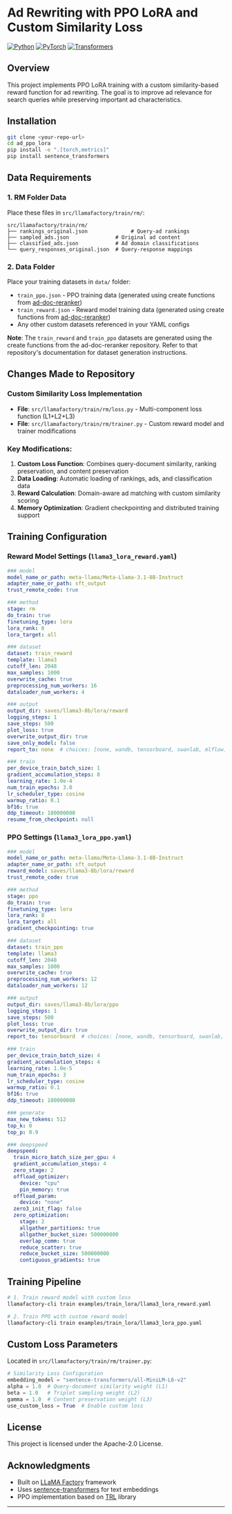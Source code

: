 # Ad Rewriting with PPO LoRA and Custom Similarity Loss

[![Python](https://img.shields.io/badge/python-3.9+-blue.svg)](https://www.python.org/downloads/)
[![PyTorch](https://img.shields.io/badge/PyTorch-2.0+-ee4c2c.svg)](https://pytorch.org/)
[![Transformers](https://img.shields.io/badge/🤗-Transformers-yellow.svg)](https://huggingface.co/transformers/)

## Overview

This project implements PPO LoRA training with a custom similarity-based reward function for ad rewriting. The goal is to improve ad relevance for search queries while preserving important ad characteristics.

## Installation

```bash
git clone <your-repo-url>
cd ad_ppo_lora
pip install -e ".[torch,metrics]"
pip install sentence_transformers
```

## Data Requirements

### 1. RM Folder Data
Place these files in `src/llamafactory/train/rm/`:

```
src/llamafactory/train/rm/
├── rankings_original.json              # Query-ad rankings
├── sampled_ads.json               # Original ad content  
├── classified_ads.json            # Ad domain classifications
└── query_responses_original.json  # Query-response mappings
```

### 2. Data Folder
Place your training datasets in `data/` folder:
- `train_ppo.json` - PPO training data (generated using create functions from [ad-doc-reranker](https://anonymous.4open.science/r/ad-doc-reranker-57C6))
- `train_reward.json` - Reward model training data (generated using create functions from [ad-doc-reranker](https://anonymous.4open.science/r/ad-doc-reranker-57C6))
- Any other custom datasets referenced in your YAML configs

**Note**: The `train_reward` and `train_ppo` datasets are generated using the create functions from the ad-doc-reranker repository. Refer to that repository's documentation for dataset generation instructions.

## Changes Made to Repository

### Custom Similarity Loss Implementation
- **File**: `src/llamafactory/train/rm/loss.py` - Multi-component loss function (L1+L2+L3)
- **File**: `src/llamafactory/train/rm/trainer.py` - Custom reward model and trainer modifications

### Key Modifications:
1. **Custom Loss Function**: Combines query-document similarity, ranking preservation, and content preservation
2. **Data Loading**: Automatic loading of rankings, ads, and classification data
3. **Reward Calculation**: Domain-aware ad matching with custom similarity scoring
4. **Memory Optimization**: Gradient checkpointing and distributed training support

## Training Configuration

### Reward Model Settings (`llama3_lora_reward.yaml`)

```yaml
### model
model_name_or_path: meta-llama/Meta-Llama-3.1-8B-Instruct
adapter_name_or_path: sft_output
trust_remote_code: true

### method
stage: rm
do_train: true
finetuning_type: lora
lora_rank: 8
lora_target: all

### dataset
dataset: train_reward
template: llama3
cutoff_len: 2048
max_samples: 1000
overwrite_cache: true
preprocessing_num_workers: 16
dataloader_num_workers: 4

### output
output_dir: saves/llama3-8b/lora/reward
logging_steps: 1
save_steps: 500
plot_loss: true
overwrite_output_dir: true
save_only_model: false
report_to: none  # choices: [none, wandb, tensorboard, swanlab, mlflow]

### train
per_device_train_batch_size: 1
gradient_accumulation_steps: 8
learning_rate: 1.0e-4
num_train_epochs: 3.0
lr_scheduler_type: cosine
warmup_ratio: 0.1
bf16: true
ddp_timeout: 180000000
resume_from_checkpoint: null
```

### PPO Settings (`llama3_lora_ppo.yaml`)

```yaml
### model
model_name_or_path: meta-llama/Meta-Llama-3.1-8B-Instruct
adapter_name_or_path: sft_output
reward_model: saves/llama3-8b/lora/reward
trust_remote_code: true

### method
stage: ppo
do_train: true
finetuning_type: lora
lora_rank: 8
lora_target: all
gradient_checkpointing: true

### dataset
dataset: train_ppo
template: llama3
cutoff_len: 2048
max_samples: 1000
overwrite_cache: true
preprocessing_num_workers: 12
dataloader_num_workers: 12

### output
output_dir: saves/llama3-8b/lora/ppo
logging_steps: 1
save_steps: 500
plot_loss: true
overwrite_output_dir: true
report_to: tensorboard  # choices: [none, wandb, tensorboard, swanlab, mlflow]

### train
per_device_train_batch_size: 4
gradient_accumulation_steps: 4
learning_rate: 1.0e-5
num_train_epochs: 3
lr_scheduler_type: cosine
warmup_ratio: 0.1
bf16: true
ddp_timeout: 180000000

### generate
max_new_tokens: 512
top_k: 0
top_p: 0.9

### deepspeed
deepspeed:
  train_micro_batch_size_per_gpu: 4
  gradient_accumulation_steps: 4
  zero_stage: 2
  offload_optimizer:
    device: "cpu"
    pin_memory: true
  offload_param:
    device: "none"
  zero3_init_flag: false
  zero_optimization:
    stage: 2
    allgather_partitions: true
    allgather_bucket_size: 500000000
    overlap_comm: true
    reduce_scatter: true
    reduce_bucket_size: 500000000
    contiguous_gradients: true

```

## Training Pipeline

```bash
# 1. Train reward model with custom loss
llamafactory-cli train examples/train_lora/llama3_lora_reward.yaml

# 2. Train PPO with custom reward model  
llamafactory-cli train examples/train_lora/llama3_lora_ppo.yaml
```

## Custom Loss Parameters

Located in `src/llamafactory/train/rm/trainer.py`:

```python
# Similarity Loss Configuration
embedding_model = "sentence-transformers/all-MiniLM-L6-v2"
alpha = 1.0  # Query-document similarity weight (L1)
beta = 1.0   # Triplet sampling weight (L2) 
gamma = 1.0  # Content preservation weight (L3)
use_custom_loss = True  # Enable custom loss
```

## License

This project is licensed under the Apache-2.0 License.

## Acknowledgments

- Built on [LLaMA Factory](https://github.com/hiyouga/LLaMA-Factory) framework
- Uses [sentence-transformers](https://github.com/UKPLab/sentence-transformers) for text embeddings
- PPO implementation based on [TRL](https://github.com/huggingface/trl) library

---

